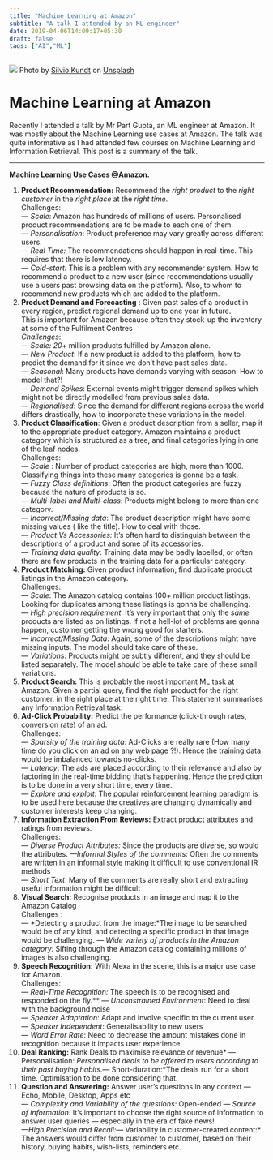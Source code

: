 ```yaml
---
title: "Machine Learning at Amazon"
subtitle: "A talk I attended by an ML engineer"
date: 2019-04-06T14:09:17+05:30
draft: false
tags: ["AI","ML"]
---
```


![](https://cdn-images-1.medium.com/max/800/0*lFUsPdusuKcqODJ7.)
<span class="figcaption_hack">Photo by [Silvio
Kundt](https://unsplash.com/@eskandthewood?utm_source=medium&utm_medium=referral)
on [Unsplash](https://unsplash.com/?utm_source=medium&utm_medium=referral)</span>

# Machine Learning at Amazon

Recently I attended a talk by Mr Part Gupta, an ML engineer at Amazon. It was
mostly about the Machine Learning use cases at Amazon. The talk was quite
informative as I had attended few courses on Machine Learning and Information
Retrieval. This post is a summary of the talk.

*****

**Machine Learning Use Cases @Amazon.**

1.  **Product Recommendation:** Recommend the *right product* to the *right
customer* in the *right place* at the *right time*. <br> Challenges:<br>  —
*Scale*: Amazon has hundreds of millions of users. Personalised product
recommendations are to be made to each one of them.<br>  — *Personalisation*:
Product preference may vary greatly across different users.<br>  — *Real Time:*
The recommendations should happen in real-time. This requires that there is low
latency.<br>  — *Cold-start:* This is a problem with any recommender system. How
to recommend a product to a new user (since recommendations usually use a users
past browsing data on the platform). Also, to whom to recommend new products
which are added to the platform.
1.  **Product Demand and Forecasting** : Given past sales of a product in every
region, predict regional demand up to one year in future. <br> This is important
for Amazon because often they stock-up the inventory at some of the Fulfilment
Centres<br> *Challenges*:<br>  — *Scale: 20*+ million products fulfilled by
Amazon alone.<br>  — *New Product*: If a new product is added to the platform,
how to predict the demand for it since we don’t have past sales data.<br>  —
*Seasonal*: Many products have demands varying with season. How to model
that?!<br>  — *Demand Spikes*: External events might trigger demand spikes which
might not be directly modelled from previous sales data.<br>  — *Regionalised*:
Since the demand for different regions across the world differs drastically, how
to incorporate these variations in the model.
1.  **Product Classification**: Given a product description from a seller, map it to
the appropriate product category. Amazon maintains a product category which is
structured as a tree, and final categories lying in one of the leaf nodes.<br>
Challenges: <br>  — *Scale* : Number of product categories are high, more than 1000. Classifying things into these many categories is gonna be a task.<br>  —
*Fuzzy Class definitions*: Often the product categories are fuzzy because the
nature of products is so. <br>  — *Multi-label and Multi-class*: Products might
belong to more than one category. <br>  — *Incorrect/Missing data*: The product
description might have some missing values ( like the title). How to deal with
those.<br>  — *Product Vs Accessories:* It’s often hard to distinguish between
the descriptions of a product and some of its accessories.<br>  — *Training data
quality*: Training data may be badly labelled, or often there are few products
in the training data for a particular category.
1.  **Product Matching:** Given product information, find duplicate product listings
in the Amazon category. <br> Challenges:<br>  — *Scale*: The Amazon catalog
contains 100+ million product listings. Looking for duplicates among these
listings is gonna be challenging.<br>  — *High precision requirement*: It’s very
important that only the *same* products are listed as on listings. If not a
hell-lot of problems are gonna happen, customer getting the wrong good for
starters.<br>  — *Incorrect/Missing Data*: Again, some of the descriptions might
have missing inputs. The model should take care of these.<br>  — *Variations*:
Products might be subtly different, and they should be listed separately. The
model should be able to take care of these small variations.
1.  **Product Search:** This is probably the most important ML task at Amazon. Given
a partial query, find the right product for the right customer, in the right
place at the right time. This statement summarises any Information Retrieval
task.
1.  **Ad-Click Probability:** Predict the performance (click-through rates,
conversion rate) of an ad. <br> Challenges:<br>  — *Sparsity of the training
data*: Ad-Clicks are really rare (How many time do you click on an ad on any web
page ?!). Hence the training data would be imbalanced towards no-clicks.<br>  —
*Latency*: The ads are placed according to their relevance and also by factoring
in the real-time bidding that’s happening. Hence the prediction is to be done in
a very short time, every time.<br>  — *Explore and exploit*: The popular
reinforcement learning paradigm is to be used here because the creatives are
changing dynamically and customer interests keep changing.
1.  **Information Extraction From Reviews:** Extract product attributes and ratings
from reviews.<br> Challenges: <br> *— Diverse Product Attributes:* Since the
products are diverse, so would the attributes. *—Informal Styles of the
comments:* Often the comments are written in an informal style making it
difficult to use conventional IR methods<br>  — *Short Text*: Many of the
comments are really short and extracting useful information might be difficult
1.  **Visual Search:** Recognise products in an image and map it to the Amazon
Catalog<br> Challenges : <br>  — *Detecting a product from the image:*The image
to be searched would be of any kind, and detecting a specific product in that
image would be challenging. *— Wide variety of products in the Amazon category:* Sifting through the Amazon catalog containing millions of images is also
challenging.
1.  **Speech Recognition:** With Alexa in the scene, this is a major use case for
Amazon.<br> Challenges: <br>  — *Real-Time Recognition:* The speech is to be
recognised and responded on the fly.** — *Unconstrained Environment*: Need to
deal with the background noise<br>  — *Speaker Adaptation*: Adapt and involve
specific to the current user.<br>  — S*peaker Independent*: Generalisability to
new users<br>  — *Word Error Rate*: Need to decrease the amount mistakes done in
recognition because it impacts user experience
1.  **Deal Ranking:** Rank Deals to maximise relevance or revenue* —
Personalisation: *Personalised deals to be offered to users according to their
past buying habits.*— Short-duration:*The deals run for a short time.
Optimisation to be done considering that.
1.  **Question and Answering:**  Answer user’s questions in any context — Echo,
Mobile, Desktop, Apps etc<br>  — *Complexity and Variability of the questions:* Open-ended *— Source of information:* It’s important to choose the right source
of information to answer user queries — especially in the era of fake news!<br> 
*—High Precision and Recall:*— Variability in customer-created content:* The
answers would differ from customer to customer, based on their history, buying
habits, wish-lists, reminders etc.
